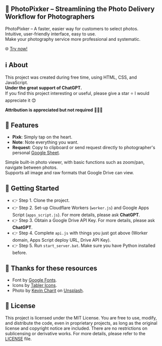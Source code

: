 ## 📸 PhotoPixker – Streamlining the Photo Delivery Workflow for Photographers

PhotoPixker – A faster, easier way for customers to select photos.  
Intuitive, user-friendly interface, easy to use.  
Make your photography service more professional and systematic.

🌐 [Try now!](https://photopixker.vercel.app/)

## ℹ️ About

This project was created during free time, using HTML, CSS, and JavaScript.  
**Under the great support of ChatGPT.**  
If you find this project interesting or useful, please give a star ⭐ I would appreciate it 😊

**Attribution is appreciated but not required** 🥺🥺🥺

## 📝 Features

- **Pixk**: Simply tap on the heart.
- **Note**: Note everything you want.
- **Request**: Copy to clipboard or send request directly to photographer's personal [Google Sheet](https://docs.google.com/spreadsheets/d/1phCyu-5Qxpb1XATBGt9LcEHnd0N3M0uqQi3Z0Xel92M/edit).

Simple built-in photo viewer, with basic functions such as zoom/pan, navigate between photos.  
Supports all image and raw formats that Google Drive can view.

## 🚀 Getting Started

- 👉 Step 1. Clone the project.
- 👉 Step 2. Set-up Cloudflare Workers (`worker.js`) and Google Apps Script (`apps_script.js`). For more details, please ask **ChatGPT**.
- 👉 Step 3. Obtain a Google Drive API Key. For more details, please ask **ChatGPT**.
- 👉 Step 4. Complete `api.js` with things you just got above (Worker domain, Apps Script deploy URL, Drive API Key).
- 👉 Step 5. Run `start_server.bat`. Make sure you have Python installed before.

## 🤝 Thanks for these resources

- Font by [Google Fonts](https://github.com/google/fonts).
- Icons by [Tabler Icons](https://github.com/tabler/tabler-icons).
- Photo by [Kevin Charit](https://unsplash.com/@kevin_charit) on [Unsplash](https://unsplash.com/photos/a-woman-in-an-orange-kimono-walking-down-a-street-82KlPETr-go).

## 📄 License

This project is licensed under the MIT License. You are free to use, modify, and distribute the code, even in proprietary projects, as long as the original license and copyright notice are included. There are no restrictions on sublicensing or derivative works. For more details, please refer to the [LICENSE](https://github.com/YunyiKovsha/PhotoPixker_Public_Repository/blob/main/LICENSE) file.
